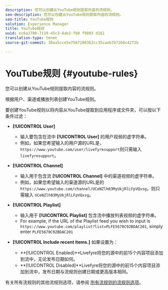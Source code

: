```yaml
---
description: 您可以创建从YouTube规则提取内容的流规则。
seo-description: 您可以创建从YouTube规则提取内容的流规则。
seo-title: YouTube规则
solution: Experience Manager
title: YouTube规则
uuid: ec6a3780-7119-45c3-8ab2-fb0 f9803 d161
translation-type: tm+mt
source-git-commit: 30aa5cce5e7567208362cc35caeb7b7260c42f3b

---
```



# YouTube规则 {#youtube-rules}

您可以创建从YouTube规则提取内容的流规则。

根据用户、渠道或播放列表创建YouTube规则。

要创建YouTube规则以将内容从YouTube提取到应用程序或文件夹，可以按以下条件过滤：

* **[!UICONTROL User]**
   * 输入要包含在流中 **[!UICONTROL User]** 的用户视频的虚字符串。
   * 例如，如果您希望输入的用户源的URL是， `https://www.youtube.com/user/livefyresupport`则只需输入 `livefyresupport`。

* **[!UICONTROL Channel]**
   * 输入用于包含流 **[!UICONTROL Channel]** 中的渠道视频的虚字符串。
   * 例如，如果您希望输入的渠道源的URL是的 `https://www.youtube.com/channel/UCeNZlh03MyUkjRlLFpVQxsg`，则只需输入 `UCeNZlh03MyUkjRlLFpVQxsg`。

* **[!UICONTROL Playlist]**
   * 输入用于 **[!UICONTROL Playlist]** 包含流中播放列表视频的虚字符串。
   * For example, if the URL of the Playlist feed you wish to input is `https://www.youtube.com/playlist?list=PLFE5670C92BDAC201`, simply enter `PLFE5670C92BDAC201`

* **[!UICONTROL Include recent items.]** 如果设置为：
   * **[!UICONTROL Enabled]**Livefyre将您的源中的前15个内容项目添加到流中，无论发布日期如何。
   * **[!UICONTROL Disabled]**Livefyre将您的源中的前15个内容项目添加到流中，发布日期与流规则创建日期或更高版本相同。

有关所有流规则的其他流规则选项，请参阅 [所有流规则的流规则选项](../../c-streams/c-stream-rule-options-for-all-stream-rules.md#c_stream_rule_options_for_all_stream_rules)。
